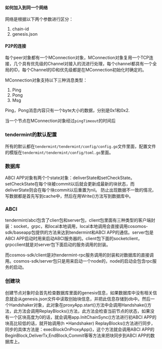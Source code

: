 #### 如何加入到同一个网络

网络是根据以下两个参数进行区分：

1. chain-id
2. genesis.json

#### P2P的连接

每个peer对象都有一个MConnection对象，MConnection对象复用一个TCP连接，几个具有优先级的Channel对接入的流进行处理，每个channel都具有一个全局的ID，每个Channel的ID和优先级都是在MConnection初始化时确定的。

MConnection对象支持以下三种消息类型：
1. Ping
2. Pong
3. Msg

Ping，Pong消息内容只有一个byte大小的数据，分别是0x1和0x2.

当一个节点在MConnection对象经过`pingTimeout`的时间后

### tendermint的默认配置

所有的默认都在`tendermint/tendermint/config/config.go`文件里面，配置文件的模版在`tendermint/tendermint/config/toml.go`里面。

### 数据库
ABCI APP对象有两个个state对象：deliverState和setCheckState。setCheckState在每个块被commit以后就会更新成最新的块状态，而deliverState则会在每个块commit以后重置为nil。
防止出现数据不一致的情况，写数据都是首先写到cache中，然后在用Write()方法写到数据库中。

### ABCI

tendermint/abci包含了clien包和server包，client包里面有三种类型的客户端封装：socket，grpc，和local本地调用，local本地调用会直接调用cosomos-sdk/baseapp包提供的方法来达到tendermint和ABCI APP的通信。server包是ABCI APP启动时用来启动ABCI服务器的。client包下面的socketclient，grpcclient就是对server包下面启动的服务调用的封装。

而cosmos-sdk/client是对tendermint-rpc服务调用的封装和对数据库的直接调用。cosmos-sdk/server包只是用来启动一个node的，node的启动会包含rpc服务的启动。

### 创建块
创建节点对象时会首先检查数据库里面的genesis信息，如果数据库中没有相关信息就会从genesis.json文件中读取创始块信息，并把此信息存储到db中。然后一个Handshaker对象，此对象在proxyApp.start()方法中会调用Handshake()方法，此方法会调用ReplayBlocks()方法，此方法会检查当前节点的状态，如果没有一个区块高度为0的话，就会调用app.InitChainSync()方法进行初ABCI APP的块高比较低的话，就开始调用(h *Handshaker) ReplayBlocks()方法进行同步，同步的具体方法是：execBlockOnProxyApp()，这个方法就会调用ABCI APP的BeginBlock,DeliverTx,EndBlock,Commit等等方法来把块同步到ABCI APP的数据库上。
